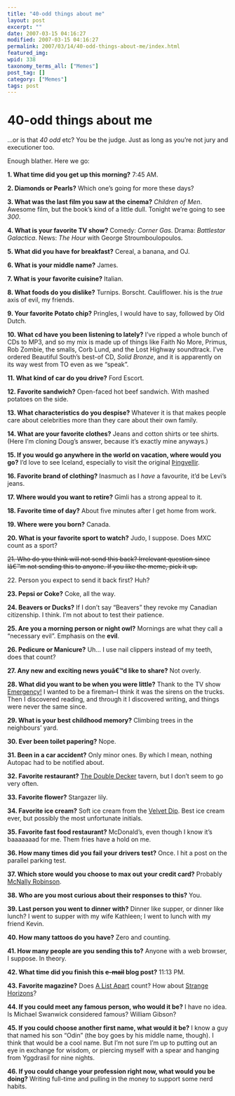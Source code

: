 ```yaml
---
title: "40-odd things about me"
layout: post
excerpt: ""
date: 2007-03-15 04:16:27
modified: 2007-03-15 04:16:27
permalink: 2007/03/14/40-odd-things-about-me/index.html
featured_img: 
wpid: 338
taxonomy_terms_all: ["Memes"]
post_tag: []
category: ["Memes"]
tags: post
---
```


# 40-odd things about me

…or is that *40 odd* etc? You be the judge. Just as long as you’re not jury and executioner too.

Enough blather. Here we go:

**1. What time did you get up this morning?** 7:45 AM.

**2. Diamonds or Pearls?** Which one’s going for more these days?

**3. What was the last film you saw at the cinema?** *Children of Men*. Awesome film, but the book’s kind of a little dull. Tonight we’re going to see *300*.

**4. What is your favorite TV show?** Comedy: *Corner Gas*. Drama: *Battlestar Galactica*. News: *The Hour* with George Stroumboulopoulos.

**5. What did you have for breakfast?** Cereal, a banana, and OJ.

**6. What is your middle name?** James.

**7. What is your favorite cuisine?** Italian.

**8. What foods do you dislike?** Turnips. Borscht. Cauliflower. his is the *true* axis of evil, my friends.

**9. Your favorite Potato chip?** Pringles, I would have to say, followed by Old Dutch.

**10. What cd have you been listening to lately?** I’ve ripped a whole bunch of CDs to MP3, and so my mix is made up of things like Faith No More, Primus, Rob Zombie, the smalls, Corb Lund, and the Lost Highway soundtrack. I’ve ordered Beautiful South’s best-of CD, *Solid Bronze*, and it is apparently on its way west from TO even as we “speak”.

**11. What kind of car do you drive?** Ford Escort.

**12. Favorite sandwich?** Open-faced hot beef sandwich. With mashed potatoes on the side.

**13. What characteristics do you despise?** Whatever it is that makes people care about celebrities more than they care about their own family.

**14. What are your favorite clothes?** Jeans and cotton shirts or tee shirts. (Here I’m cloning Doug’s answer, because it’s exactly mine anyways.)

**15. If you would go anywhere in the world on vacation, where would you go?** I’d love to see Iceland, especially to visit the original [Þingvellir](http://www.thingvellir.is/english/).

**16. Favorite brand of clothing?** Inasmuch as I *have* a favourite, it’d be Levi’s jeans.

**17. Where would you want to retire?** Gimli has a strong appeal to it.

**18. Favorite time of day?** About five minutes after I get home from work.

**19. Where were you born?** Canada.

**20. What is your favorite sport to watch?** Judo, I suppose. Does MXC count as a sport?

<s>21. Who do you think will not send this back? Irrelevant question since Iâ€™m not sending this to anyone. If you like the meme, pick it up.</s>

22\. Person you expect to send it back first? Huh?

**23. Pepsi or Coke?** Coke, all the way.

**24. Beavers or Ducks?** If I don’t say “Beavers” they revoke my Canadian citizenship. I think. I’m not about to test their patience.

**25. Are you a morning person or night owl?** Mornings are what they call a “necessary evil”. Emphasis on the **evil**.

**26. Pedicure or Manicure?** Uh… I use nail clippers instead of my teeth, does that count?

**27. Any new and exciting news youâ€™d like to share?** Not overly.

**28. What did you want to be when you were little?** Thank to the TV show [Emergency!](http://www.tv.com/emergency!/show/2113/summary.html?q=emergency) I wanted to be a fireman–I think it was the sirens on the trucks. Then I discovered reading, and through it I discovered writing, and things were never the same since.

**29. What is your best childhood memory?** Climbing trees in the neighbours’ yard.

**30. Ever been toilet papering?** Nope.

**31. Been in a car accident?** Only minor ones. By which I mean, nothing Autopac had to be notified about.

**32. Favorite restaurant?** [The Double Decker](http://chefmoz.org/Canada/MB/Brandon/Double_Decker_Tavern1027480567.html) tavern, but I don’t seem to go very often.

**33. Favorite flower?** Stargazer lily.

**34. Favorite ice cream?** Soft ice cream from the [Velvet Dip](http://www.flickr.com/photos/pj/169877287/). Best ice cream ever, but possibly the most unfortunate initials.

**35. Favorite fast food restaurant?** McDonald’s, even though I know it’s baaaaaaad for me. Them fries have a hold on me.

**36. How many times did you fail your drivers test?** Once. I hit a post on the parallel parking test.

**37. Which store would you choose to max out your credit card?** Probably [McNally Robinson](http://www.mcnallyrobinson.com/).

**38. Who are you most curious about their responses to this?** You.

**39. Last person you went to dinner with?** Dinner like supper, or dinner like lunch? I went to supper with my wife Kathleen; I went to lunch with my friend Kevin.

**40. How many tattoos do you have?** Zero and counting.

**41. How many people are you sending this to?** Anyone with a web browser, I suppose. In theory.

**42. What time did you finish this <s>e-mail</s> blog post?** 11:13 PM.

**43. Favorite magazine?** Does [A List Apart](http://www.alistapart.com/) count? How about [Strange Horizons](http://www.strangehorizons.com/)?

**44. If you could meet any famous person, who would it be?** I have no idea. Is Michael Swanwick considered famous? William Gibson?

**45. If you could choose another first name, what would it be?** I know a guy that named his son “Odin” (the boy goes by his middle name, though). I think that would be a cool name. But I’m not sure I’m up to putting out an eye in exchange for wisdom, or piercing myself with a spear and hanging from Yggdrasil for nine nights.

**46. If you could change your profession right now, what would you be doing?** Writing full-time and pulling in the money to support some nerd habits.